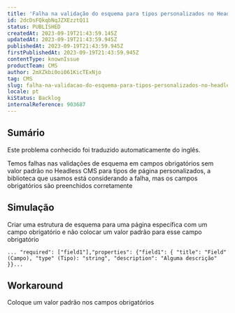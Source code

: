 ```yaml
---
title: 'Falha na validação do esquema para tipos personalizados no Headless CMS'
id: 2dcDsFQkqbNqJZXEzztQ11
status: PUBLISHED
createdAt: 2023-09-19T21:43:59.145Z
updatedAt: 2023-09-19T21:43:59.945Z
publishedAt: 2023-09-19T21:43:59.945Z
firstPublishedAt: 2023-09-19T21:43:59.945Z
contentType: knownIssue
productTeam: CMS
author: 2mXZkbi0oi061KicTExNjo
tag: CMS
slug: falha-na-validacao-do-esquema-para-tipos-personalizados-no-headless-cms
locale: pt
kiStatus: Backlog
internalReference: 903687
---
```


## Sumário

<div class="alert alert-info">
  <p>Este problema conhecido foi traduzido automaticamente do inglês.</p>
</div>



Temos falhas nas validações de esquema em campos obrigatórios sem valor padrão no Headless CMS para tipos de página personalizados, a biblioteca que usamos está considerando a falha, mas os campos obrigatórios são preenchidos corretamente

## Simulação



Criar uma estrutura de esquema para uma página específica com um campo obrigatório e não colocar um valor padrão para esse campo obrigatório


    ... "required": ["field1"],"properties": {"field1": { "title": "Field" (Campo), "type" (Tipo): "string", "description": "Alguma descrição" }}...

## Workaround


Coloque um valor padrão nos campos obrigatórios





